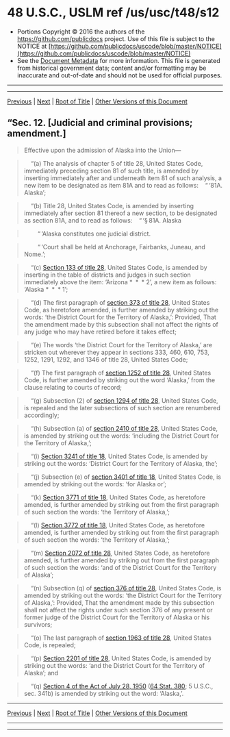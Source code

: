 ---
---

# 48 U.S.C., USLM ref /us/usc/t48/s12

* Portions Copyright © 2016 the authors of the https://github.com/publicdocs project.
  Use of this file is subject to the NOTICE at [https://github.com/publicdocs/uscode/blob/master/NOTICE](https://github.com/publicdocs/uscode/blob/master/NOTICE)
* See the [Document Metadata](././../../../..//README.md) for more information.
  This file is generated from historical government data; content and/or formatting may be inaccurate and out-of-date and should not be used for official purposes.

----------
----------

[Previous](./../../../..//us/usc/t48/ch2/m__us_usc_t48_s11.md) | [Next](./../../../..//us/usc/t48/ch2/m__us_usc_t48_s13.md) | [Root of Title](./../../../../) | [Other Versions of this Document](https://publicdocs.github.io/go/links?ns=uslm&ref=%2Fus%2Fusc%2Ft48%2Fs12)

> 

## “Sec. 12. \[Judicial and criminal provisions; amendment.\]

>  Effective upon the admission of Alaska into the Union—

>     “(a) The analysis of chapter 5 of title 28, United States Code, immediately preceding section 81 of such title, is amended by inserting immediately after and underneath item 81 of such analysis, a new item to be designated as item 81A and to read as follows:    “ ‘81A. Alaska’;

>     “(b) Title 28, United States Code, is amended by inserting immediately after section 81 thereof a new section, to be designated as section 81A, and to read as follows:    “ ‘§ 81A. Alaska

>         “ ‘Alaska constitutes one judicial district.

>         “ ‘Court shall be held at Anchorage, Fairbanks, Juneau, and Nome.’;

>     “(c) [Section 133 of title 28][/us/usc/t28/s133], United States Code, is amended by inserting in the table of districts and judges in such section immediately above the item: ‘Arizona \* \* \* 2’, a new item as follows: ‘Alaska \* \* \* 1’;

>     “(d) The first paragraph of [section 373 of title 28][/us/usc/t28/s373], United States Code, as heretofore amended, is further amended by striking out the words: ‘the District Court for the Territory of Alaska,’: Provided, That the amendment made by this subsection shall not affect the rights of any judge who may have retired before it takes effect;

>     “(e) The words ‘the District Court for the Territory of Alaska,’ are stricken out wherever they appear in sections 333, 460, 610, 753, 1252, 1291, 1292, and 1346 of title 28, United States Code;

>     “(f) The first paragraph of [section 1252 of title 28][/us/usc/t28/s1252], United States Code, is further amended by striking out the word ‘Alaska,’ from the clause relating to courts of record;

>     “(g) Subsection (2) of [section 1294 of title 28][/us/usc/t28/s1294], United States Code, is repealed and the later subsections of such section are renumbered accordingly;

>     “(h) Subsection (a) of [section 2410 of title 28][/us/usc/t28/s2410], United States Code, is amended by striking out the words: ‘including the District Court for the Territory of Alaska,’;

>     “(i) [Section 3241 of title 18][/us/usc/t18/s3241], United States Code, is amended by striking out the words: ‘District Court for the Territory of Alaska, the’;

>     “(j) Subsection (e) of [section 3401 of title 18][/us/usc/t18/s3401], United States Code, is amended by striking out the words: ‘for Alaska or’;

>     “(k) [Section 3771 of title 18][/us/usc/t18/s3771], United States Code, as heretofore amended, is further amended by striking out from the first paragraph of such section the words: ‘the Territory of Alaska,’;

>     “(l) [Section 3772 of title 18][/us/usc/t18/s3772], United States Code, as heretofore amended, is further amended by striking out from the first paragraph of such section the words: ‘the Territory of Alaska,’;

>     “(m) [Section 2072 of title 28][/us/usc/t28/s2072], United States Code, as heretofore amended, is further amended by striking out from the first paragraph of such section the words: ‘and of the District Court for the Territory of Alaska’;

>     “(n) Subsection (q) of [section 376 of title 28][/us/usc/t28/s376], United States Code, is amended by striking out the words: ‘the District Court for the Territory of Alaska,’: Provided, That the amendment made by this subsection shall not affect the rights under such section 376 of any present or former judge of the District Court for the Territory of Alaska or his survivors;

>     “(o) The last paragraph of [section 1963 of title 28][/us/usc/t28/s1963], United States Code, is repealed;

>     “(p) [Section 2201 of title 28][/us/usc/t28/s2201], United States Code, is amended by striking out the words: ‘and the District Court for the Territory of Alaska’; and

>     “(q) [Section 4 of the Act of July 28, 1950][/us/act/1950-07-28/s4] ([64 Stat. 380][/us/stat/64/380]; 5 U.S.C., sec. 341b) is amended by striking out the word: ‘Alaska,’.

----------

[Previous](./../../../..//us/usc/t48/ch2/m__us_usc_t48_s11.md) | [Next](./../../../..//us/usc/t48/ch2/m__us_usc_t48_s13.md) | [Root of Title](./../../../../) | [Other Versions of this Document](https://publicdocs.github.io/go/links?ns=uslm&ref=%2Fus%2Fusc%2Ft48%2Fs12)

----------
----------

[/us/usc/t28/s133]: https://publicdocs.github.io/go/links?ns=uslm&ref=%2Fus%2Fusc%2Ft28%2Fs133
[/us/usc/t28/s373]: https://publicdocs.github.io/go/links?ns=uslm&ref=%2Fus%2Fusc%2Ft28%2Fs373
[/us/usc/t28/s1252]: https://publicdocs.github.io/go/links?ns=uslm&ref=%2Fus%2Fusc%2Ft28%2Fs1252
[/us/usc/t28/s1294]: https://publicdocs.github.io/go/links?ns=uslm&ref=%2Fus%2Fusc%2Ft28%2Fs1294
[/us/usc/t28/s2410]: https://publicdocs.github.io/go/links?ns=uslm&ref=%2Fus%2Fusc%2Ft28%2Fs2410
[/us/usc/t18/s3241]: https://publicdocs.github.io/go/links?ns=uslm&ref=%2Fus%2Fusc%2Ft18%2Fs3241
[/us/usc/t18/s3401]: https://publicdocs.github.io/go/links?ns=uslm&ref=%2Fus%2Fusc%2Ft18%2Fs3401
[/us/usc/t18/s3771]: https://publicdocs.github.io/go/links?ns=uslm&ref=%2Fus%2Fusc%2Ft18%2Fs3771
[/us/usc/t18/s3772]: https://publicdocs.github.io/go/links?ns=uslm&ref=%2Fus%2Fusc%2Ft18%2Fs3772
[/us/usc/t28/s2072]: https://publicdocs.github.io/go/links?ns=uslm&ref=%2Fus%2Fusc%2Ft28%2Fs2072
[/us/usc/t28/s376]: https://publicdocs.github.io/go/links?ns=uslm&ref=%2Fus%2Fusc%2Ft28%2Fs376
[/us/usc/t28/s1963]: https://publicdocs.github.io/go/links?ns=uslm&ref=%2Fus%2Fusc%2Ft28%2Fs1963
[/us/usc/t28/s2201]: https://publicdocs.github.io/go/links?ns=uslm&ref=%2Fus%2Fusc%2Ft28%2Fs2201
[/us/act/1950-07-28/s4]: https://publicdocs.github.io/go/links?ns=uslm&ref=%2Fus%2Fact%2F1950-07-28%2Fs4
[/us/stat/64/380]: https://publicdocs.github.io/go/links?ns=uslm&ref=%2Fus%2Fstat%2F64%2F380


